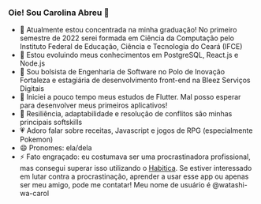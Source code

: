 ### Oie! Sou Carolina Abreu 👋

- 🔭 Atualmente estou concentrada na minha graduação! No primeiro semestre de 2022 serei formada em Ciência da Computação pelo Instituto Federal de Educação, Ciência e Tecnologia do Ceará (IFCE)
- 🌱 Estou evoluindo meus conhecimentos em PostgreSQL, React.js e Node.js
- 👯 Sou bolsista de Engenharia de Software no Polo de Inovação Fortaleza e estagiária de desenvolvimento front-end na Bleez Serviços Digitais
- 🤔 Iniciei a pouco tempo meus estudos de Flutter. Mal posso esperar para desenvolver meus primeiros aplicativos!
- 💬 Resiliência, adaptabilidade e resolução de conflitos são minhas principais softskills
- 💗 Adoro falar sobre receitas, Javascript e jogos de RPG (especialmente Pokemon)
- 😄 Pronomes: ela/dela
- ⚡ Fato engraçado: eu costumava ser uma procrastinadora profissional, mas consegui superar isso utilizando o [Habitica](https://habitica.com/). Se estiver interessado em lutar contra a procrastinação, aprender a usar esse app ou apenas ser meu amigo, pode me contatar! Meu nome de usuário é @watashi-wa-carol
